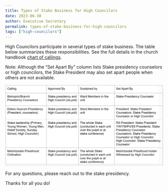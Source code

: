 ```yaml
---
title: Types of Stake Business for High Councilors
date: 2023-06-30
author: Executive Secretary
permalink: types-of-stake-business-for-high-councilors
tags: ["high-councilors"]
---
```

High Councilors participate in several types of stake business. The table below summarizes these responsibilities. See the full details in the church handbook [chart of callings](https://www.churchofjesuschrist.org/study/manual/general-handbook/30-callings-in-the-church?lang=eng#title_number13).

Note: Although the “Set Apart By” column lists Stake presidency counselors or high councilors, the Stake President may also set apart people when others are not available.

![Chart of callings](/assets/1_j7gPgSdiVfX0CWjFxh-SJQ.webp)

For any questions, please reach out to the stake presidency.

Thanks for all you do!